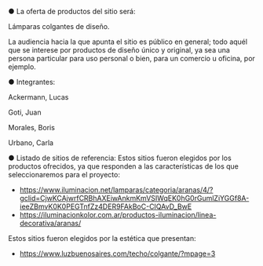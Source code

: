 ● La oferta de productos del sitio será: 

Lámparas colgantes de diseño.

La audiencia hacia la que apunta el sitio es público en general; todo aquél que se interese por productos de diseño único y original, ya sea una persona particular para uso personal o bien, para un comercio u oficina, por ejemplo.


<!-- ● Una breve descripción de los integrantes del equipo -->
● Integrantes: 

Ackermann, Lucas


Goti, Juan


Morales, Boris


Urbano, Carla


● Listado de sitios de referencia: 
Estos sitios fueron elegidos por los productos ofrecidos, ya que responden a las características de los que seleccionaremos para el proyecto: 
- https://www.iluminacion.net/lamparas/categoria/aranas/4/?gclid=CjwKCAjwrfCRBhAXEiwAnkmKmVSIWqEK0hG0rGumlZiYGGf8A-ieeZBmvK0K0PEGTnfZz4DER9FAkBoC-CIQAvD_BwE
- https://iluminacionkolor.com.ar/productos-iluminacion/linea-decorativa/aranas/ 

Estos sitios fueron elegidos por la estética que presentan: 
- https://www.luzbuenosaires.com/techo/colgante/?mpage=3
